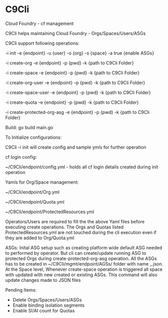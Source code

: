 # C9Cli
Cloud Foundry - cf management

C9Cli helps maintaining  Cloud Foundry - Orgs/Spaces/Users/ASGs

C9Cli support following operations: 

-i init -e {endpoint} -u {user} -o {org} -s {space} -a true {enable ASGs} 
  
-i create-org -e {endpoint} -p {pwd} -k {path to C9Cli Folder}

-i create-space -e {endpoint} -p {pwd} -k {path to C9Cli Folder}

-i create-org-user -e {endpoint} -p {pwd} -k {path to C9Cli Folder}

-i create-space-user -e {endpoint} -p {pwd} -k {path to C9Cli Folder}

-i create-quota -e {endpoint} -p {pwd} -k {path to C9Cli Folder}

-i create-protected-org-asg -e {endpoint} -p {pwd} -k {path to C9Cli Folder}


Build: go build main.go

To Initialize configurations: 

C9Cli -i init will create config and sample ymls for further operation
  
  cf login config:

~/C9Cli/endpoint/config.yml - holds all cf login details created during init operation
  
  Yamls for Org/Space management:

~/C9Cli/endpoint/Org.yml

~/C9Cli/endpoint/Quota.yml

~/C9Cli/endpoint/ProtectedResources.yml
  
Operators/Users are required to fill the the above Yaml files before executing create operations. The Orgs and Quotas listed ProtectedResources.yml are not touched during the  cli execution even if they are added to Org/Quota.yml


ASGs:
Inital ASG setup such as creating platform wide default ASG needed to performed by operator. But cli can create/update running ASG to protected Orgs during create-protected-org-asg operation. All the ASGs has to be created in ~/C9Cli/mgmt/endpoint/AGSs/ folder with name <org>_<space>.json. At the Space level, Whenever create-space operation is triggered all space with updated with new created or existing ASGs. This command will also update changes made to JSON files

Pending Items:

- Delete Orgs/Spaces/Users/ASGs
- Enable binding isolation segments
- Enable SI/AI count for Quotas
